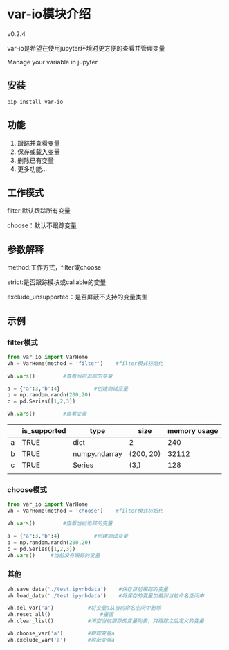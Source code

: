 # var-io模块介绍
v0.2.4<p>
var-io是希望在使用jupyter环境时更方便的查看并管理变量<p>
Manage your variable in jupyter
## 安装
```
pip install var-io
```
## 功能
1. 跟踪并查看变量
2. 保存或载入变量
3. 删除已有变量
4. 更多功能...
## 工作模式
filter:默认跟踪所有变量<p>
choose：默认不跟踪变量
## 参数解释
method:工作方式，filter或choose<p>
strict:是否跟踪模块或callable的变量<p>
exclude_unsupported：是否屏蔽不支持的变量类型

## 示例
### filter模式
``` python
from var_io import VarHome
vh = VarHome(method = 'filter')    #filter模式初始化

vh.vars()         #查看当前追踪的变量

a = {"a":3,'b':4}           #创建测试变量
b = np.random.randn(200,20)
c = pd.Series([1,2,3])

vh.vars()         #查看变量
```
|   | is_supported | type          | size      | memory usage |
| - | ------------ | ------------- | --------- | ------------ |
| a | TRUE         | dict          | 2         | 240          |
| b | TRUE         | numpy.ndarray | (200, 20) | 32112        |
| c | TRUE         | Series        | (3,)      | 128          |
|   |              |               |           |              |
### choose模式
```python
from var_io import VarHome
vh = VarHome(method = 'choose')    #filter模式初始化

vh.vars()         #查看当前追踪的变量

a = {"a":3,'b':4}           #创建测试变量
b = np.random.randn(200,20)
c = pd.Series([1,2,3])
vh.vars()     #当前没有跟踪的变量
```

### 其他
```python
vh.save_data('./test.ipynbdata')    #保存目前跟踪的变量
vh.load_data('./test.ipynbdata')    #将保存的变量加载到当前命名空间中
```
```python
vh.del_var('a')           #将变量a从当前命名空间中删除
vh.reset_all()                #重置
vh.clear_list()           #清空当前跟踪的变量列表，只跟踪之后定义的变量
```
```python
vh.choose_var('a')        #跟踪变量a
vh.exclude_var('a')       #屏蔽变量a
```